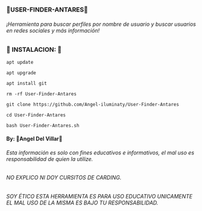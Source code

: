 ### 🔮USER-FINDER-ANTARES🔮

###### ¡Herramienta para buscar perfiles por nombre de usuario y buscar usuarios en redes sociales y más información!

### 🔮 INSTALACION: 🔮

```
apt update

apt upgrade

apt install git

rm -rf User-Finder-Antares

git clone https://github.com/Angel-iluminaty/User-Finder-Antares

cd User-Finder-Antares

bash User-Finder-Antares.sh

```

#### By: 🔮Angel Del Villar🔮


###### Esta información es solo con fines educativos e informativos, el mal uso es responsabilidad de quien la utilize.


######  NO EXPLICO NI DOY CURSITOS DE CARDING.

###### SOY ÉTICO ESTA HERRAMIENTA  ES PARA USO EDUCATIVO UNICAMENTE EL MAL USO DE LA MISMA ES BAJO TU RESPONSABILIDAD.

